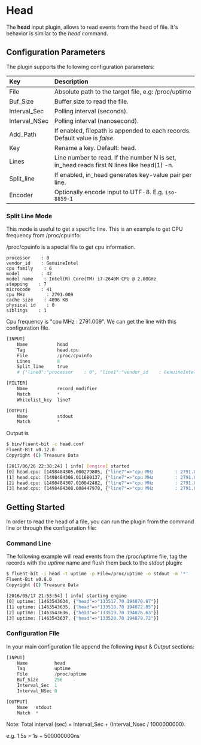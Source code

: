 # Head

The **head** input plugin, allows to read events from the head of file. It's behavior is similar to the _head_ command.

## Configuration Parameters

The plugin supports the following configuration parameters:

| Key | Description |
| :--- | :--- |
| File | Absolute path to the target file, e.g: /proc/uptime |
| Buf\_Size | Buffer size to read the file. |
| Interval\_Sec | Polling interval \(seconds\). |
| Interval\_NSec | Polling interval \(nanosecond\). |
| Add\_Path | If enabled, filepath is appended to each records. Default value is _false_. |
| Key | Rename a key. Default: head. |
| Lines | Line number to read. If the number N is set, in\_head reads first N lines like head\(1\) -n. |
| Split\_line | If enabled, in\_head generates key-value pair per line. |
| Encoder | Optionally encode input to UTF-8. E.g. `iso-8859-1` |

### Split Line Mode

This mode is useful to get a specific line. This is an example to get CPU frequency from /proc/cpuinfo.

/proc/cpuinfo is a special file to get cpu information.

```text
processor    : 0
vendor_id    : GenuineIntel
cpu family    : 6
model        : 42
model name    : Intel(R) Core(TM) i7-2640M CPU @ 2.80GHz
stepping    : 7
microcode    : 41
cpu MHz        : 2791.009
cache size    : 4096 KB
physical id    : 0
siblings    : 1
```

Cpu frequency is "cpu MHz : 2791.009". We can get the line with this configuration file.

```python
[INPUT]
    Name           head
    Tag            head.cpu
    File           /proc/cpuinfo
    Lines          8
    Split_line     true
    # {"line0":"processor    : 0", "line1":"vendor_id    : GenuineIntel" ...}

[FILTER]
    Name           record_modifier
    Match          *
    Whitelist_key  line7

[OUTPUT]
    Name           stdout
    Match          *
```

Output is

```bash
$ bin/fluent-bit -c head.conf 
Fluent-Bit v0.12.0
Copyright (C) Treasure Data

[2017/06/26 22:38:24] [ info] [engine] started
[0] head.cpu: [1498484305.000279805, {"line7"=>"cpu MHz        : 2791.009"}]
[1] head.cpu: [1498484306.011680137, {"line7"=>"cpu MHz        : 2791.009"}]
[2] head.cpu: [1498484307.010042482, {"line7"=>"cpu MHz        : 2791.009"}]
[3] head.cpu: [1498484308.008447978, {"line7"=>"cpu MHz        : 2791.009"}]
```

## Getting Started

In order to read the head of a file, you can run the plugin from the command line or through the configuration file:

### Command Line

The following example will read events from the /proc/uptime file, tag the records with the _uptime_ name and flush them back to the _stdout_ plugin:

```bash
$ fluent-bit -i head -t uptime -p File=/proc/uptime -o stdout -m '*'
Fluent-Bit v0.8.0
Copyright (C) Treasure Data

[2016/05/17 21:53:54] [ info] starting engine
[0] uptime: [1463543634, {"head"=>"133517.70 194870.97"}]
[1] uptime: [1463543635, {"head"=>"133518.70 194872.85"}]
[2] uptime: [1463543636, {"head"=>"133519.70 194876.63"}]
[3] uptime: [1463543637, {"head"=>"133520.70 194879.72"}]
```

### Configuration File

In your main configuration file append the following _Input_ & _Output_ sections:

```python
[INPUT]
    Name          head
    Tag           uptime
    File          /proc/uptime
    Buf_Size      256
    Interval_Sec  1
    Interval_NSec 0

[OUTPUT]
    Name   stdout
    Match  *
```

Note: Total interval \(sec\) = Interval\_Sec + \(Interval\_Nsec / 1000000000\).

e.g. 1.5s = 1s + 500000000ns

